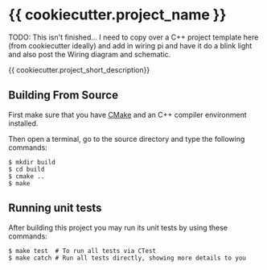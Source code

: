 # {{ cookiecutter.project_name }}

TODO:  This isn't finished... I need to copy over a C++ project template here (from cookiecutter ideally) and add in wiring pi and have it do a blink light and also post the Wiring diagram and schematic.  

{{ cookiecutter.project_short_description}}

## Building From Source

First make sure that you have [CMake](http://www.cmake.org/) and an C++ compiler environment installed.

Then open a terminal, go to the source directory and type the following commands:

    $ mkdir build
    $ cd build
    $ cmake ..
    $ make

## Running unit tests

After building this project you may run its unit tests by using these commands:

    $ make test  # To run all tests via CTest
    $ make catch # Run all tests directly, showing more details to you


